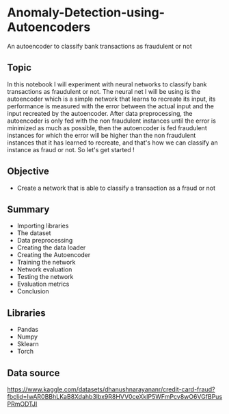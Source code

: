 # Anomaly-Detection-using-Autoencoders
An autoencoder to classify bank transactions as fraudulent or not 


## Topic
In this notebook I will experiment with neural networks to classify bank transactions as fraudulent or not. The neural net I will be using is the autoencoder which is a simple network that
learns to recreate its input, its performance is measured with the error between the actual input and the input recreated by the autoencoder. After data preprocessing, the autoencoder is
only fed with the non fraudulent instances until the error is minimized as much as possible, then the autoencoder is fed fraudulent instances for which the error will be higher than the
non fraudulent instances that it has learned to recreate, and that's how we can classify an instance as fraud or not. So let's get started !

## Objective
- Create a network that is able to classify a transaction as a fraud or not

## Summary
- Importing libraries
- The dataset
- Data preprocessing
- Creating the data loader
- Creating the Autoencoder
- Training the network
- Network evaluation
- Testing the network
- Evaluation metrics
- Conclusion

## Libraries
- Pandas
- Numpy
- Sklearn
- Torch

## Data source
https://www.kaggle.com/datasets/dhanushnarayananr/credit-card-fraud?fbclid=IwAR0BBhLKaB8Xdahb3lbx9R8HVV0ceXkIP5WFmPcv8wO6VGfBPusPRmODTJI
